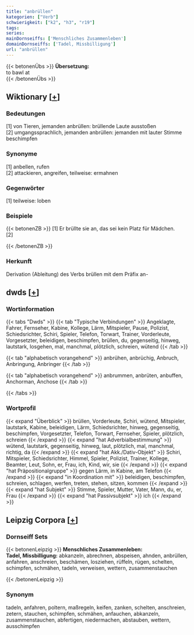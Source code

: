 ```yaml
---
title: "anbrüllen"
kategorien: ["Verb"]
schwierigkeit: ["k2", "h3", "r19"]
tags:
series:
mainDornseiffs: ['Menschliches Zusammenleben']
domainDornseiffs: ['Tadel, Missbilligung']
url: "anbrüllen"
---
```


{{< betonenÜbs >}}
**Übersetzung:**  
to bawl  at  
{{< /betonenÜbs >}}

## Wiktionary [[+](https://de.wiktionary.org/wiki/anbrüllen)]

### Bedeutungen
[1] von Tieren, jemanden anbrüllen: brüllende Laute ausstoßen  
[2] umgangssprachlich, jemanden anbrüllen: jemanden mit lauter Stimme beschimpfen  

### Synonyme
[1] anbellen, rufen  
[2] attackieren, angreifen, teilweise: ermahnen  

### Gegenwörter
[1] teilweise: loben  

### Beispiele
{{< betonenZB >}}
[1] Er brüllte sie an, das sei kein Platz für Mädchen.  
[2]  

{{< /betonenZB >}}
### Herkunft
Derivation (Ableitung) des Verbs brüllen mit dem Präfix an-  



## dwds [[+](https://www.dwds.de/wb/anbrüllen)]

### Wortinformation
{{< tabs "Dwds" >}}
{{< tab "Typische Verbindungen" >}}
Angeklagte, Fahrer, Fernseher, Kabine, Kollege, Lärm, Mitspieler, Pause, Polizist, Schiedsrichter, Schiri, Spieler, Telefon, Torwart, Trainer, Vorderleute, Vorgesetzter, beleidigen, beschimpfen, brüllen, du, gegenseitig, hinweg, lautstark, losgehen, mal, manchmal, plötzlich, schreien, wütend
{{< /tab >}}

{{< tab "alphabetisch vorangehend" >}}
anbrühen, anbrüchig, Anbruch, Anbringung, Anbringer
{{< /tab >}}

{{< tab "alphabetisch vorangehend" >}}
anbrummen, anbrüten, anbuffen, Anchorman, Anchose
{{< /tab >}}

{{< /tabs >}}

### Wortprofil
{{< expand "Überblick" >}} brüllen, Vorderleute, Schiri, wütend, Mitspieler, lautstark, Kabine, beleidigen, Lärm, Schiedsrichter, hinweg, gegenseitig, beschimpfen, Vorgesetzter, Telefon, Torwart, Fernseher, Spieler, plötzlich, schreien {{< /expand >}}
{{< expand "hat Adverbialbestimmung" >}} wütend, lautstark, gegenseitig, hinweg, laut, plötzlich, mal, manchmal, richtig, da {{< /expand >}}
{{< expand "hat Akk./Dativ-Objekt" >}} Schiri, Mitspieler, Schiedsrichter, Himmel, Spieler, Polizist, Trainer, Kollege, Beamter, Leut, Sohn, er, Frau, ich, Kind, wir, sie {{< /expand >}}
{{< expand "hat Präpositionalgruppe" >}} gegen Lärm, in Kabine, am Telefon {{< /expand >}}
{{< expand "in Koordination mit" >}} beleidigen, beschimpfen, schreien, schlagen, werfen, treten, stehen, sitzen, kommen {{< /expand >}}
{{< expand "hat Subjekt" >}} Stimme, Spieler, Mutter, Vater, Mann, du, er, Frau {{< /expand >}}
{{< expand "hat Passivsubjekt" >}} ich {{< /expand >}}

## Leipzig Corpora [[+](https://corpora.uni-leipzig.de/en/res?word=anbrüllen&corpusId=deu_newscrawl-public_2018)]

### Dornseiff Sets
{{< betonenLeipzig >}}
**Menschliches Zusammenleben:**  
**Tadel, Missbilligung:** abkanzeln, abrechnen, abspeisen, ahnden, anbrüllen, anfahren, anschreien, beschämen, losziehen, rüffeln, rügen, schelten, schimpfen, schmähen, tadeln, verweisen, wettern, zusammenstauchen  

{{< /betonenLeipzig >}}

### Synonym
tadeln, anfahren, poltern, maßregeln, keifen, zanken, schelten, anschreien, zetern, stauchen, schimpfen, schmähen, anfauchen, abkanzeln, zusammenstauchen, abfertigen, niedermachen, abstauben, wettern, ausschimpfen

